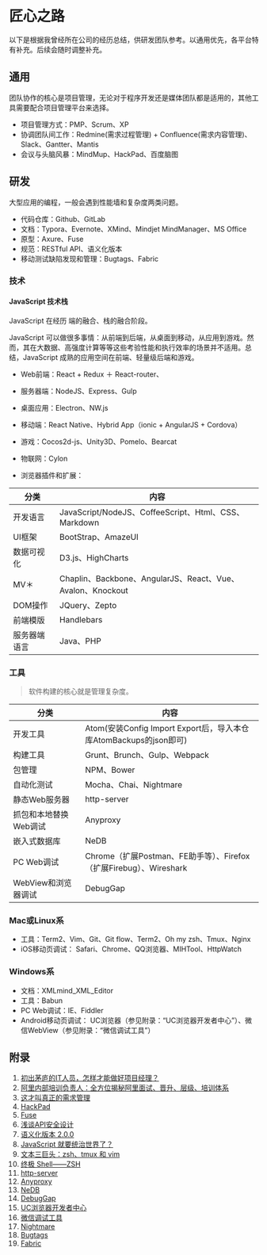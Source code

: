 # 匠心之路

以下是根据我曾经所在公司的经历总结，供研发团队参考。以通用优先，各平台特有补充。后续会随时调整补充。

## 通用

团队协作的核心是项目管理，无论对于程序开发还是媒体团队都是适用的，其他工具需要配合项目管理平台来选择。
- 项目管理方式：PMP、Scrum、XP
- 协调团队间工作：Redmine(需求过程管理) + Confluence(需求内容管理)、Slack、Gantter、Mantis
- 会议与头脑风暴：MindMup、HackPad、百度脑图

## 研发

大型应用的编程，一般会遇到性能墙和复杂度两类问题。
- 代码仓库：Github、GitLab
- 文档：Typora、Evernote、XMind、Mindjet MindManager、MS Office
- 原型：Axure、Fuse
- 规范：RESTful API、语义化版本
- 移动测试缺陷发现和管理：Bugtags、Fabric

### 技术

#### JavaScript 技术栈

JavaScript 在经历 端的融合、栈的融合阶段。

JavaScript 可以做很多事情：从前端到后端，从桌面到移动，从应用到游戏。然而，其在大数据、高强度计算等等这些考验性能和执行效率的场景并不适用。总结，JavaScript 成熟的应用空间在前端、轻量级后端和游戏。

- Web前端：React + Redux ＋ React-router、
- 服务器端：NodeJS、Express、Gulp


- 桌面应用：Electron、NW.js
- 移动端：React Native、Hybrid App（ionic + AngularJS + Cordova）
- 游戏：Cocos2d-js、Unity3D、Pomelo、Bearcat
- 物联网：Cylon
- 浏览器插件和扩展：



| 分类     | 内容                                       |
| ------ | ---------------------------------------- |
| 开发语言   | JavaScript/NodeJS、CoffeeScript、Html、CSS、Markdown |
| UI框架   | BootStrap、AmazeUI                        |
| 数据可视化  | D3.js、HighCharts                         |
| MV＊    | Chaplin、Backbone、AngularJS、React、Vue、Avalon、Knockout |
| DOM操作  | JQuery、Zepto                             |
| 前端模版   | Handlebars                               |
| 服务器端语言 | Java、PHP                                 |

### 工具

> 软件构建的核心就是管理复杂度。

| 分类            | 内容                                       |
| ------------- | ---------------------------------------- |
| 开发工具          | Atom(安装Config Import Export后，导入本仓库AtomBackups的json即可) |
| 构建工具          | Grunt、Brunch、Gulp、Webpack                |
| 包管理           | NPM、Bower                                |
| 自动化测试         | Mocha、Chai、Nightmare                     |
| 静态Web服务器      | http-server                              |
| 抓包和本地替换Web调试  | Anyproxy                                 |
| 嵌入式数据库        | NeDB                                     |
| PC Web调试      | Chrome（扩展Postman、FE助手等）、Firefox（扩展Firebug）、Wireshark |
| WebView和浏览器调试 | DebugGap                                 |

### Mac或Linux系

- 工具：Term2、Vim、Git、Git flow、Term2、Oh my zsh、Tmux、Nginx
- iOS移动页调试： Safari、Chrome、QQ浏览器、MIHTool、HttpWatch

### Windows系

- 文档：XMLmind_XML_Editor
- 工具：Babun
- PC Web调试：IE、Fiddler
- Android移动页调试： UC浏览器（参见附录：“UC浏览器开发者中心”）、微信WebView（参见附录：“微信调试工具”）

## 附录

 1. [初出茅庐的IT人员，怎样才能做好项目经理？](http://www.jianshu.com/p/2f737f8fe75f)
 2. [阿里内部培训负责人：全方位揭秘阿里面试、晋升、层级、培训体系](http://mp.weixin.qq.com/s?__biz=MjM5MzIxNTQ2MA==&mid=402806994&idx=1&sn=77d8fda6912c16a617e82229e8cc1a52&scene=23&srcid=0319fD0Qyeu9idm7xvmZbbiY#rd)
 3. [这才叫真正的需求管理](http://www.jianshu.com/p/507fea3e2a20)
 4. [HackPad](https://hackpad.com/)
 5. [Fuse](https://www.fusetools.com/)
 6. [浅谈API安全设计](http://www.jianshu.com/p/d7c52d113a68)
 7. [语义化版本 2.0.0](http://semver.org/lang/zh-CN/)
 8. [JavaScript 就要统治世界了？](https://segmentfault.com/a/1190000003767058)
 9. [文本三巨头：zsh、tmux 和 vim](http://blog.jobbole.com/86571/)
 10. [终极 Shell——ZSH](http://zhuanlan.zhihu.com/mactalk/19556676)
 11. [http-server](https://github.com/indexzero/http-server)
 12. [Anyproxy](https://github.com/alibaba/anyproxy)
 13. [NeDB](https://github.com/louischatriot/nedb)
 14. [DebugGap](http://www.debuggap.com/)
 15. [UC浏览器开发者中心](http://www.uc.cn/business/developer/)
 16. [微信调试工具](http://blog.qqbrowser.cc/)
 17. [Nightmare](http://www.nightmarejs.org/)
 18. [Bugtags](https://www.bugtags.com/)
 19. [Fabric](https://get.fabric.io/)